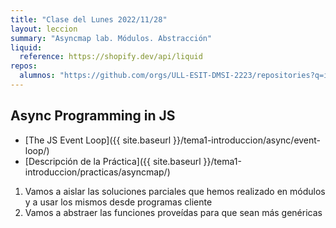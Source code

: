 ```yaml
---
title: "Clase del Lunes 2022/11/28"
layout: leccion
summary: "Asyncmap lab. Módulos. Abstracción"
liquid:
  reference: https://shopify.dev/api/liquid
repos:
  alumnos: "https://github.com/orgs/ULL-ESIT-DMSI-2223/repositories?q=intro2sd"
---
```


## Async Programming in JS

* [The JS Event Loop]({{ site.baseurl }}/tema1-introduccion/async/event-loop/)
* [Descripción de la Práctica]({{ site.baseurl }}/tema1-introduccion/practicas/asyncmap/)

1. Vamos a aislar las soluciones parciales que hemos realizado en módulos y a usar los mismos
desde programas cliente
2. Vamos a abstraer las funciones proveídas para que sean más genéricas 